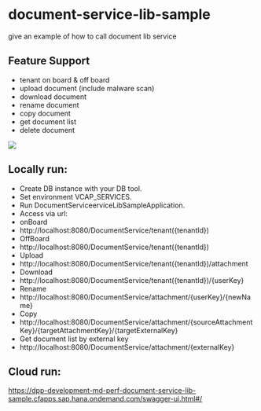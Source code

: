 # document-service-lib-sample
give an example of how to call document lib service

## Feature Support
* tenant on board & off board
* upload document (include malware scan)
* download document
* rename document
* copy document
* get document list
* delete document

![](./image/sample-APIs.png)


## Locally run:
- Create DB instance with your DB tool.
- Set environment VCAP_SERVICES.
- Run DocumentServiceerviceLibSampleApplication.
- Access via url:
- onBoard
- http://localhost:8080/DocumentService/tenant({tenantId})
- OffBoard
- http://localhost:8080/DocumentService/tenant({tenantId})
- Upload
- http://localhost:8080/DocumentService/tenant({tenantId})/attachment
- Download
- http://localhost:8080/DocumentService/tenant({tenantId})/{userKey}
- Rename
- http://localhost:8080/DocumentService/attachment/{userKey}/{newName}
- Copy
- http://localhost:8080/DocumentService/attachment/{sourceAttachmentKey}/{targetAttachmentKey}/{targetExternalKey}
- Get document list by external key
- http://localhost:8080/DocumentService/attachment/{externalKey}

## Cloud run:
https://dpp-development-md-perf-document-service-lib-sample.cfapps.sap.hana.ondemand.com/swagger-ui.html#/

